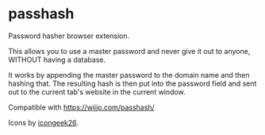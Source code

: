 # passhash

Password hasher browser extension.

This allows you to use a master password and never give it out to anyone, WITHOUT having a database.

It works by appending the master password to the domain name and then hashing that. The resulting hash is then put into the password field and sent out to the current tab's website in the current window.

Compatible with https://wijjo.com/passhash/

Icons by [icongeek26](https://www.flaticon.com/authors/icongeek26).
